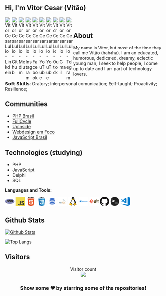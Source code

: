 ## Hi, I'm Vitor Cesar (Vitão)

<a href="https://www.linkedin.com/in/vitor-cesar-lulio/">
  <img align="left" alt="Vitor Cesar Lulio - Linkdein" width="22px" src="https://cdn.jsdelivr.net/npm/simple-icons@v3/icons/linkedin.svg" />
</a>
<a href="https://github.com/vitorcesarlulio">
  <img align="left" alt="Vitor Cesar Lulio - Github" width="22px" src="https://cdn.jsdelivr.net/npm/simple-icons@v3/icons/github.svg" />
</a>
<a href="https://medium.com/">
  <img align="left" alt="Vitor Cesar Lulio - Medium" width="22px" src="https://cdn.jsdelivr.net/npm/simple-icons@v3/icons/medium.svg" />
</a>
<a href="https://instagram.com/vitor_019">
  <img align="left" alt="Vitor Cesar Lulio - Instagram" width="22px" src="https://cdn.jsdelivr.net/npm/simple-icons@v3/icons/instagram.svg" />
</a>
<a href="https://www.facebook.com/vitorcesarlulio">
  <img align="left" alt="Vitor Cesar Lulio - Facebook" width="22px" src="https://cdn.jsdelivr.net/npm/simple-icons@v3/icons/facebook.svg" />
</a>
<a href="https://www.youtube.com/channel/UC8gstlxBhvKSsMVnEQhb8Cg?view_as=subscriber">
  <img align="left" alt="Vitor Cesar Lulio - YouTube" width="22px" src="https://cdn.jsdelivr.net/npm/simple-icons@v3/icons/youtube.svg" /> 
<a href="https://bit.ly/vitor-cesar-lulio">
  <img align="left" alt="Vitor Cesar Lulio - YouTube" width="22px" src="https://cdn.jsdelivr.net/npm/simple-icons@v3/icons/googledrive.svg" />
</a>
<a href="https://mailto:vitorcesarlulio@hotmail.com">
 <img align="left" alt="Vitor Cesar Lulio - Outlook" width="22px" src="https://cdn.jsdelivr.net/npm/simple-icons@v3/icons/microsoftoutlook.svg" />
<a href="https://mailto:vitorcesarlulio@gmail.com">
 <img align="left" alt="Vitor Cesar Lulio - Gmail" width="22px" src="https://cdn.jsdelivr.net/npm/simple-icons@v3/icons/gmail.svg" />
</a>
<a href="https://t.me/VitorCesarLulio">
 <img align="left" alt="Vitor Cesar Lulio - Telegram" width="22px" src="https://cdn.jsdelivr.net/npm/simple-icons@v3/icons/telegram.svg" />
</a>
<br>
  
## About 
My name is Vitor, but most of the time they call me Vitão (hahaha). I am an educated, humorous, dedicated, dreamy, eclectic young man, I seek to help people, I come up to date and I am part of technology lovers.

𝗦𝗼𝗳𝘁 𝗦𝗸𝗶𝗹𝗹𝘀: Oratory; Interpersonal comunication; Self-taught; Proactivity; Resilience;

## Communities
- [PHP Brasil](https://t.me/phpbrasil)
- [FullCycle](https://www.youtube.com/FullCycle)
- [UpInside](https://www.youtube.com/UpInsideBr)
- [Webdesign em Foco](https://www.youtube.com/WebdesignemFocoBrasil)
- [JavaScript Brasil](https://t.me/javascriptbr)

## Technologies (studying) 

- PHP
- JavaScript
- Delphi
- SQL

**Languages and Tools:**  

<code><img height="30" src="https://raw.githubusercontent.com/github/explore/80688e429a7d4ef2fca1e82350fe8e3517d3494d/topics/php/php.png"></code>
<code><img height="30" src="https://raw.githubusercontent.com/github/explore/80688e429a7d4ef2fca1e82350fe8e3517d3494d/topics/javascript/javascript.png"></code>
<code><img height="30" src="https://raw.githubusercontent.com/github/explore/80688e429a7d4ef2fca1e82350fe8e3517d3494d/topics/html/html.png"></code>
<code><img height="30" src="https://raw.githubusercontent.com/github/explore/80688e429a7d4ef2fca1e82350fe8e3517d3494d/topics/css/css.png"></code>
<code><img height="30" src="https://raw.githubusercontent.com/github/explore/80688e429a7d4ef2fca1e82350fe8e3517d3494d/topics/sql/sql.png"></code>
<code><img height="30" src="https://raw.githubusercontent.com/github/explore/80688e429a7d4ef2fca1e82350fe8e3517d3494d/topics/mysql/mysql.png"></code>
<code><img height="30" src="https://raw.githubusercontent.com/github/explore/78df643247d429f6cc873026c0622819ad797942/topics/linux/linux.png"></code>
<code><img height="30" src="https://raw.githubusercontent.com/github/explore/78df643247d429f6cc873026c0622819ad797942/topics/windows/windows.png"></code>
<code><img height="30" src="https://raw.githubusercontent.com/github/explore/80688e429a7d4ef2fca1e82350fe8e3517d3494d/topics/git/git.png"></code>
<code><img height="30" src="https://raw.githubusercontent.com/github/explore/78df643247d429f6cc873026c0622819ad797942/topics/github/github.png"></code>
<code><img height="30" src="https://raw.githubusercontent.com/github/explore/80688e429a7d4ef2fca1e82350fe8e3517d3494d/topics/terminal/terminal.png"></code>
<code><img height="30" src="https://raw.githubusercontent.com/github/explore/80688e429a7d4ef2fca1e82350fe8e3517d3494d/topics/visual-studio-code/visual-studio-code.png"></code>

##  Github Stats 

[![Github Stats](https://github-readme-stats.vercel.app/api?username=vitorcesarlulio&hide=[%22issues%22,%22prs%22,%22contribs%22]&show_icons=true&theme=default&title_color=fff&icon_color=fff&text_color=9f9f9f&bg_color=151515)](https://github.com/vitorcesarlulio)

![Top Langs](https://github-readme-stats.vercel.app/api/top-langs/?username=vitorcesarlulio&&show_icons=true&theme=default&title_color=fff&&icon_color=fff&text_color=9f9f9f&bg_color=151515)

  
## Visitors 

<p align="center"> 
  Visitor count<br>
  <img src="https://profile-counter.glitch.me/vitorcesarlulio/count.svg" />
</p>

<div align="center">

### Show some ❤️ by starring some of the repositories!

</div>
